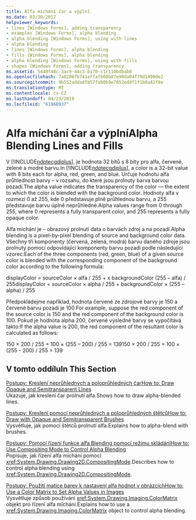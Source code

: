 ```yaml
---
title: Alfa míchání čar a výplní
ms.date: 03/30/2017
helpviewer_keywords:
- lines [Windows Forms], adding transparency
- examples [Windows Forms], alpha blending
- alpha blending [Windows Forms], using with lines
- alpha blending
- lines [Windows Forms], alpha blending
- fills [Windows Forms], alpha blending
- alpha blending [Windows Forms], using with fills
- shapes [Windows Forms], adding transparency
ms.assetid: 5440f48c-3ac9-44c3-b170-c1c110bdbab8
ms.openlocfilehash: 7a8286fb741effaf668b87e90da04f79d1490de2
ms.sourcegitcommit: 9b552addadfb57fab0b9e7852ed4f1f1b8a42f8e
ms.translationtype: MT
ms.contentlocale: cs-CZ
ms.lasthandoff: 04/23/2019
ms.locfileid: "61960937"
---
```

# <a name="alpha-blending-lines-and-fills"></a><span data-ttu-id="8c278-102">Alfa míchání čar a výplní</span><span class="sxs-lookup"><span data-stu-id="8c278-102">Alpha Blending Lines and Fills</span></span>
<span data-ttu-id="8c278-103">V [!INCLUDE[ndptecgdiplus](../../../../includes/ndptecgdiplus-md.md)], je hodnota 32 bitů s 8 bity pro alfa, červené, zelené a modré barvu.</span><span class="sxs-lookup"><span data-stu-id="8c278-103">In [!INCLUDE[ndptecgdiplus](../../../../includes/ndptecgdiplus-md.md)], a color is a 32-bit value with 8 bits each for alpha, red, green, and blue.</span></span> <span data-ttu-id="8c278-104">Určuje hodnotu alfa průhlednost barvy – v rozsahu, do které jsou prolnuty barva barvou pozadí.</span><span class="sxs-lookup"><span data-stu-id="8c278-104">The alpha value indicates the transparency of the color — the extent to which the color is blended with the background color.</span></span> <span data-ttu-id="8c278-105">Hodnoty alfa v rozmezí 0 až 255, kde 0 představuje plně průhlednou barvu, a 255 představuje barvu úplně neprůhledné.</span><span class="sxs-lookup"><span data-stu-id="8c278-105">Alpha values range from 0 through 255, where 0 represents a fully transparent color, and 255 represents a fully opaque color.</span></span>  
  
 <span data-ttu-id="8c278-106">Alfa míchání je – obrazový prolnutí data o barvách zdroj a na pozadí.</span><span class="sxs-lookup"><span data-stu-id="8c278-106">Alpha blending is a pixel-by-pixel blending of source and background color data.</span></span> <span data-ttu-id="8c278-107">Všechny tři komponenty (červená, zelená, modrá) barvu daného zdroje jsou prolnuty pomocí odpovídající komponenty barvu pozadí podle následující vzorec:</span><span class="sxs-lookup"><span data-stu-id="8c278-107">Each of the three components (red, green, blue) of a given source color is blended with the corresponding component of the background color according to the following formula:</span></span>  
  
 <span data-ttu-id="8c278-108">displayColor = sourceColor × alfa / 255 + x backgroundColor (255 – alfa) / 255</span><span class="sxs-lookup"><span data-stu-id="8c278-108">displayColor = sourceColor × alpha / 255 + backgroundColor × (255 – alpha) / 255</span></span>  
  
 <span data-ttu-id="8c278-109">Předpokládejme například, hodnota červené ze zdrojové barvy je 150 a červené barvu pozadí je 100.</span><span class="sxs-lookup"><span data-stu-id="8c278-109">For example, suppose the red component of the source color is 150 and the red component of the background color is 100.</span></span> <span data-ttu-id="8c278-110">Pokud je hodnota alpha 200, červené výsledné barvy se vypočítává takto:</span><span class="sxs-lookup"><span data-stu-id="8c278-110">If the alpha value is 200, the red component of the resultant color is calculated as follows:</span></span>  
  
 <span data-ttu-id="8c278-111">150 × 200 / 255 + 100 × (255 – 200) / 255 = 139</span><span class="sxs-lookup"><span data-stu-id="8c278-111">150 × 200 / 255 + 100 × (255 – 200) / 255 = 139</span></span>  
  
## <a name="in-this-section"></a><span data-ttu-id="8c278-112">V tomto oddílu</span><span class="sxs-lookup"><span data-stu-id="8c278-112">In This Section</span></span>  
 [<span data-ttu-id="8c278-113">Postupy: Kreslení neprůhledných a poloprůhledných čar</span><span class="sxs-lookup"><span data-stu-id="8c278-113">How to: Draw Opaque and Semitransparent Lines</span></span>](how-to-draw-opaque-and-semitransparent-lines.md)  
 <span data-ttu-id="8c278-114">Ukazuje, jak kreslení čar prolnutí alfa.</span><span class="sxs-lookup"><span data-stu-id="8c278-114">Shows how to draw alpha-blended lines.</span></span>  
  
 [<span data-ttu-id="8c278-115">Postupy: Kreslení pomocí neprůhledných a poloprůhledných štětců</span><span class="sxs-lookup"><span data-stu-id="8c278-115">How to: Draw with Opaque and Semitransparent Brushes</span></span>](how-to-draw-with-opaque-and-semitransparent-brushes.md)  
 <span data-ttu-id="8c278-116">Vysvětluje, jak pomocí štětců prolnutí alfa.</span><span class="sxs-lookup"><span data-stu-id="8c278-116">Explains how to alpha-blend with brushes.</span></span>  
  
 [<span data-ttu-id="8c278-117">Postupy: Pomocí řízení funkce alfa Blending pomocí režimu skládání</span><span class="sxs-lookup"><span data-stu-id="8c278-117">How to: Use Compositing Mode to Control Alpha Blending</span></span>](how-to-use-compositing-mode-to-control-alpha-blending.md)  
 <span data-ttu-id="8c278-118">Popisuje, jak řízení alfa míchání pomocí <xref:System.Drawing.Drawing2D.CompositingMode>.</span><span class="sxs-lookup"><span data-stu-id="8c278-118">Describes how to control alpha blending using <xref:System.Drawing.Drawing2D.CompositingMode>.</span></span>  
  
 [<span data-ttu-id="8c278-119">Postupy: Použití matice barev k nastavení alfa hodnot v obrázcích</span><span class="sxs-lookup"><span data-stu-id="8c278-119">How to: Use a Color Matrix to Set Alpha Values in Images</span></span>](how-to-use-a-color-matrix-to-set-alpha-values-in-images.md)  
 <span data-ttu-id="8c278-120">Vysvětluje způsob používání <xref:System.Drawing.Imaging.ColorMatrix> objekt pro řízení alfa míchání.</span><span class="sxs-lookup"><span data-stu-id="8c278-120">Explains how to use a <xref:System.Drawing.Imaging.ColorMatrix> object to control alpha blending.</span></span>
